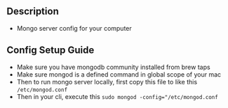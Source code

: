 ## Description
- Mongo server config for your computer

## Config Setup Guide
- Make sure you have mongodb community installed from brew taps
- Make sure mongod is a defined command in global scope of your mac
- Then to run mongo server locally, first copy this file to like this `/etc/mongod.conf`
- Then in your cli, execute this `sudo mongod -config="/etc/mongod.conf`